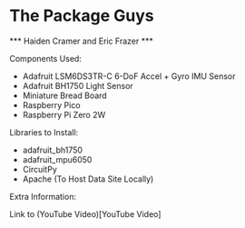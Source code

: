 # The Package Guys

*** Haiden Cramer and Eric Frazer ***


Components Used: 

* Adafruit LSM6DS3TR-C 6-DoF Accel + Gyro IMU Sensor
* Adafruit BH1750 Light Sensor
* Miniature Bread Board
* Raspberry Pico 
* Raspberry Pi Zero 2W

Libraries to Install:

* adafruit_bh1750
* adafruit_mpu6050
* CircuitPy
* Apache (To Host Data Site Locally)

Extra Information: 

Link to (YouTube Video)[YouTube Video]